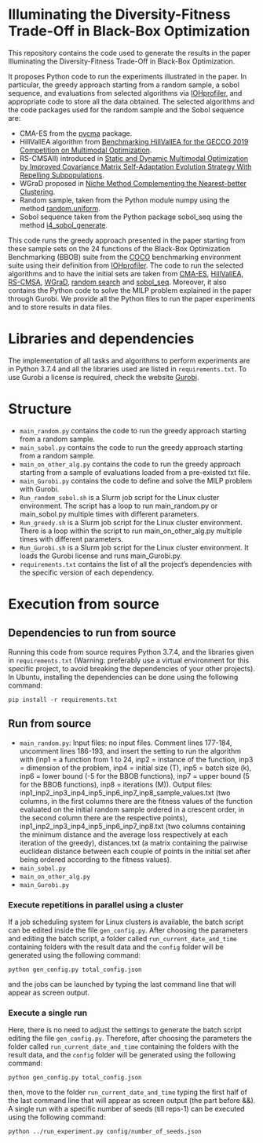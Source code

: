 # Illuminating the Diversity-Fitness Trade-Off in Black-Box Optimization
This repository contains the code used to generate the results in the paper Illuminating the Diversity-Fitness Trade-Off in Black-Box Optimization.

It proposes Python code to run the experiments illustrated in the paper. In particular, the greedy approach starting from a random sample, a sobol sequence, and evaluations from selected algorithms
via [IOHprofiler](https://iohprofiler.github.io/), and appropriate code to store all the data obtained.
The selected algorithms and the code packages used for the random sample and the Sobol sequence are: 
- CMA-ES from the [pycma](https://github.com/CMA-ES/pycma) package.
- HillVallEA algorithm from [Benchmarking HillVallEA for the GECCO 2019
Competition on Multimodal Optimization](https://arxiv.org/pdf/1907.10988.pdf).
- RS-CMSAII) introduced in [Static and Dynamic Multimodal Optimization by Improved Covariance Matrix Self-Adaptation Evolution Strategy With Repelling Subpopulations](https://ieeexplore.ieee.org/document/9555836).
- WGraD proposed in [Niche Method Complementing the Nearest-better Clustering](https://ieeexplore.ieee.org/document/9002742).
- Random sample, taken from the Python module numpy using the method [random.uniform](https://numpy.org/doc/stable/reference/random/generated/numpy.random.uniform.html).
- Sobol sequence taken from the Python package sobol_seq using the method [i4_sobol_generate](https://pypi.org/project/sobol/).


This code runs the greedy approach presented in the paper starting from these sample sets on the 24 functions of the Black-Box Optimization Benchmarking (BBOB) suite from the [COCO](https://arxiv.org/pdf/1603.08785.pdf) benchmarking environment suite using their definition from [IOHprofiler](https://iohprofiler.github.io/). The code to run the selected algorithms and to have the initial sets are taken from [CMA-ES](https://github.com/CMA-ES/pycma), [HillVallEA](https://github.com/SCMaree/HillVallEA), [RS-CMSA](https://www.researchgate.net/publication/357877953_Python_code_RS-CMSA-ESII), [WGraD](https://github.com/yuhaoli-95/WGraD), [random search](https://numpy.org/doc/stable/reference/random/generated/numpy.random.uniform.html) and [sobol_seq](https://pypi.org/project/sobol/). Moreover, it also contains the Python code to solve the MILP problem explained in the paper through Gurobi. We provide all the Python files to run the paper experiments and to store results in data files.

# Libraries and dependencies

The implementation of all tasks and algorithms to perform experiments are in Python 3.7.4 and all the libraries used are listed in `requirements.txt`.
To use Gurobi a license is required, check the website [Gurobi](https://www.gurobi.com).


# Structure
- `main_random.py` contains the code to run the greedy approach starting from a random sample.
- `main_sobol.py` contains the code to run the greedy approach starting from a random sample.
- `main_on_other_alg.py` contains the code to run the greedy approach starting from a sample of evaluations loaded from a pre-existed txt file.
- `main_Gurobi.py` contains the code to define and solve the MILP problem with Gurobi. 
- `Run_random_sobol.sh` is a Slurm job script for the Linux cluster environment. The script has a loop to run main_random.py or main_sobol.py multiple times with different parameters.
- `Run_greedy.sh` is a Slurm job script for the Linux cluster environment. There is a loop within the script to run main_on_other_alg.py multiple times with different parameters.
- `Run_Gurobi.sh` is a Slurm job script for the Linux cluster environment. It loads the Gurobi license and runs main_Gurobi.py.
- `requirements.txt` contains the list of all the project’s dependencies with the specific version of each dependency.

# Execution from source
## Dependencies to run from source

Running this code from source requires Python 3.7.4, and the libraries given in `requirements.txt` (Warning: preferably use a virtual environment for this specific project, to avoid breaking the dependencies of your other projects). In Ubuntu, installing the dependencies can be done using the following command:

```
pip install -r requirements.txt
```

## Run from source
- `main_random.py`: Input files: no input files. Comment lines 177-184, uncomment lines 186-193, and insert the setting to run the algorithm with (inp1 = a function from 1 to 24, inp2 = instance of the function, inp3 = dimension of the problem, inp4 = initial size (T), inp5 = batch size (k), inp6 = lower bound (-5 for the BBOB functions), inp7 = upper bound (5 for the BBOB functions), inp8 = iterations (M)). Output files: inp1_inp2_inp3_inp4_inp5_inp6_inp7_inp8_sample_values.txt (two columns, in the first columns there are the fitness values of the function evaluated on the initial random sample ordered in a crescent order, in the second column there are the respective points), inp1_inp2_inp3_inp4_inp5_inp6_inp7_inp8.txt (two columns containing the minimum distance and the average loss respectively at each iteration of the greedy), distances.txt (a matrix containing the pairwise euclidean distance between each couple of points in the initial set after being ordered according to the fitness values).
- `main_sobol.py` 
- `main_on_other_alg.py` 
- `main_Gurobi.py` 
### Execute repetitions in parallel using a cluster
If a job scheduling system for Linux clusters is available, the batch script can be edited inside the file `gen_config.py`. 
After choosing the parameters and editing the batch script, a folder called `run_current_date_and_time` containing folders with the result data and the `config` folder will be generated using the following command:
```
python gen_config.py total_config.json
```
and the jobs can be launched by typing the last command line that will appear as screen output.
### Execute a single run
Here, there is no need to adjust the settings to generate the batch script editing the file `gen_config.py`. Therefore, after choosing the parameters the folder called `run_current_date_and_time` containing the folders with the result data, and the `config` folder will be generated using the following command:
```
python gen_config.py total_config.json
```
then, move to the folder `run_current_date_and_time` typing the first half of the last command line that will appear as screen output (the part before &&).
A single run with a specific number of seeds (till reps-1) can be executed using the following command:
```
python ../run_experiment.py config/number_of_seeds.json
```
